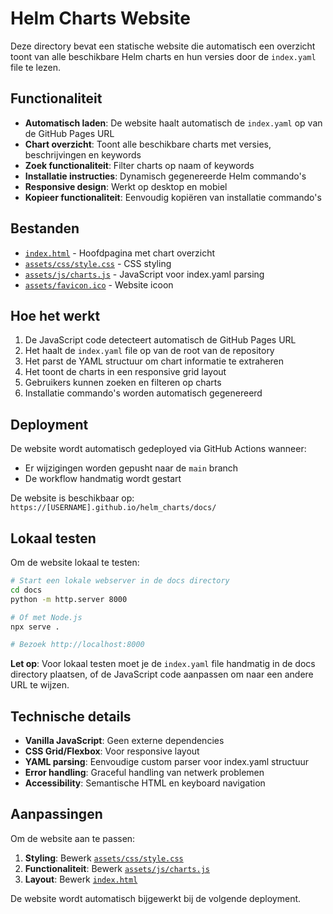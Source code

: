 # Helm Charts Website

Deze directory bevat een statische website die automatisch een overzicht toont van alle beschikbare Helm charts en hun versies door de `index.yaml` file te lezen.

## Functionaliteit

- **Automatisch laden**: De website haalt automatisch de `index.yaml` op van de GitHub Pages URL
- **Chart overzicht**: Toont alle beschikbare charts met versies, beschrijvingen en keywords
- **Zoek functionaliteit**: Filter charts op naam of keywords
- **Installatie instructies**: Dynamisch gegenereerde Helm commando's
- **Responsive design**: Werkt op desktop en mobiel
- **Kopieer functionaliteit**: Eenvoudig kopiëren van installatie commando's

## Bestanden

- [`index.html`](index.html) - Hoofdpagina met chart overzicht
- [`assets/css/style.css`](assets/css/style.css) - CSS styling
- [`assets/js/charts.js`](assets/js/charts.js) - JavaScript voor index.yaml parsing
- [`assets/favicon.ico`](assets/favicon.ico) - Website icoon

## Hoe het werkt

1. De JavaScript code detecteert automatisch de GitHub Pages URL
2. Het haalt de `index.yaml` file op van de root van de repository
3. Het parst de YAML structuur om chart informatie te extraheren
4. Het toont de charts in een responsive grid layout
5. Gebruikers kunnen zoeken en filteren op charts
6. Installatie commando's worden automatisch gegenereerd

## Deployment

De website wordt automatisch gedeployed via GitHub Actions wanneer:
- Er wijzigingen worden gepusht naar de `main` branch
- De workflow handmatig wordt gestart

De website is beschikbaar op: `https://[USERNAME].github.io/helm_charts/docs/`

## Lokaal testen

Om de website lokaal te testen:

```bash
# Start een lokale webserver in de docs directory
cd docs
python -m http.server 8000

# Of met Node.js
npx serve .

# Bezoek http://localhost:8000
```

**Let op**: Voor lokaal testen moet je de `index.yaml` file handmatig in de docs directory plaatsen, of de JavaScript code aanpassen om naar een andere URL te wijzen.

## Technische details

- **Vanilla JavaScript**: Geen externe dependencies
- **CSS Grid/Flexbox**: Voor responsive layout
- **YAML parsing**: Eenvoudige custom parser voor index.yaml structuur
- **Error handling**: Graceful handling van netwerk problemen
- **Accessibility**: Semantische HTML en keyboard navigation

## Aanpassingen

Om de website aan te passen:

1. **Styling**: Bewerk [`assets/css/style.css`](assets/css/style.css)
2. **Functionaliteit**: Bewerk [`assets/js/charts.js`](assets/js/charts.js)
3. **Layout**: Bewerk [`index.html`](index.html)

De website wordt automatisch bijgewerkt bij de volgende deployment.